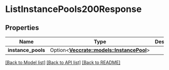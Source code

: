 # ListInstancePools200Response

## Properties

Name | Type | Description | Notes
------------ | ------------- | ------------- | -------------
**instance_pools** | Option<[**Vec<crate::models::InstancePool>**](instance-pool.md)> |  | [optional]

[[Back to Model list]](../README.md#documentation-for-models) [[Back to API list]](../README.md#documentation-for-api-endpoints) [[Back to README]](../README.md)


